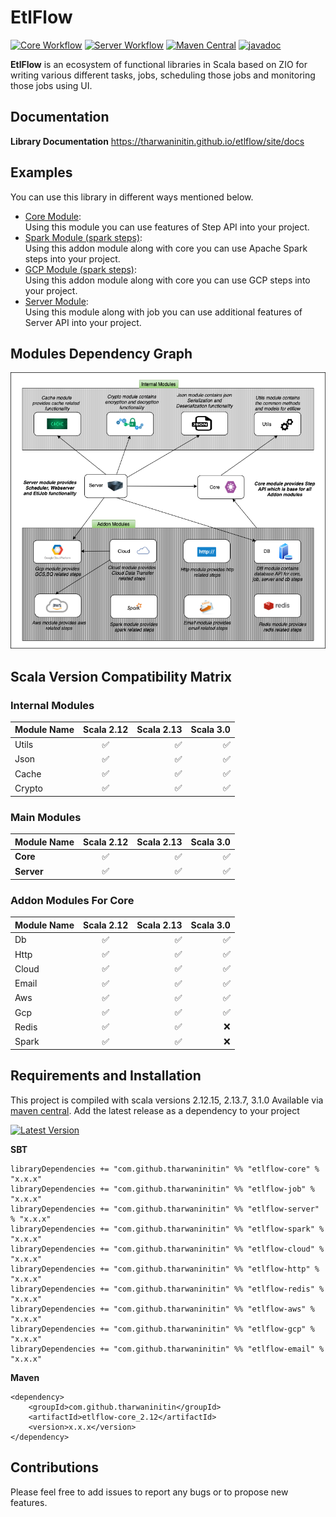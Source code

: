 # EtlFlow

[![Core Workflow](https://github.com/tharwaninitin/etlflow/actions/workflows/core.yml/badge.svg)](https://github.com/tharwaninitin/etlflow/actions/workflows/core.yml)
[![Server Workflow](https://github.com/tharwaninitin/etlflow/actions/workflows/server.yml/badge.svg)](https://github.com/tharwaninitin/etlflow/actions/workflows/server.yml)
[![Maven Central](https://maven-badges.herokuapp.com/maven-central/com.github.tharwaninitin/etlflow-core_2.12/badge.svg)](https://mvnrepository.com/artifact/com.github.tharwaninitin/etlflow-core)
[![javadoc](https://javadoc.io/badge2/com.github.tharwaninitin/etlflow-core_2.12/javadoc.svg)](https://javadoc.io/doc/com.github.tharwaninitin/etlflow-core_2.12)

**EtlFlow** is an ecosystem of functional libraries in Scala based on ZIO for writing various different tasks, jobs, scheduling those jobs and monitoring those jobs using UI.

## Documentation

__Library Documentation__  https://tharwaninitin.github.io/etlflow/site/docs

[comment]: <> (__Scala Test Coverage Report__  https://tharwaninitin.github.io/etlflow/testcovrep/)

## Examples
You can use this library in different ways mentioned below.
* [Core Module](examplecore):         
  Using this module you can use features of Step API into your project.
* [Spark Module (spark steps)](examplespark):         
  Using this addon module along with core you can use Apache Spark steps into your project.
* [GCP Module (spark steps)](examplegcp):         
  Using this addon module along with core you can use GCP steps into your project.
* [Server Module](exampleserver):         
  Using this module along with job you can use additional features of Server API into your project.

## Modules Dependency Graph

![ModuleDepGraph](moduleDep.png)

## Scala Version Compatibility Matrix
### Internal Modules
| Module Name        | Scala 2.12           | Scala 2.13  | Scala 3.0  | 
| -------------------|:--------------------:| -----------:| ----------:|
| Utils              | ✅                   | ✅          | ✅          |
| Json               | ✅                   | ✅          | ✅          |
| Cache              | ✅                   | ✅          | ✅          |
| Crypto             | ✅                   | ✅          | ✅          |

### Main Modules
| Module Name        | Scala 2.12           | Scala 2.13  | Scala 3.0  | 
| -------------------|:--------------------:| -----------:| ----------:|
| **Core**           | ✅                   | ✅          | ✅          |
| **Server**         | ✅                   | ✅          | ✅          |

### Addon Modules For Core
| Module Name        | Scala 2.12           | Scala 2.13  | Scala 3.0  | 
| -------------------|:--------------------:| -----------:| ----------:|
| Db                 | ✅                   | ✅          | ✅          |
| Http               | ✅                   | ✅          | ✅          |
| Cloud              | ✅                   | ✅          | ✅          |
| Email              | ✅                   | ✅          | ✅          |
| Aws                | ✅                   | ✅          | ✅          |
| Gcp                | ✅                   | ✅          | ✅          |
| Redis              | ✅                   | ✅          | ❌          |
| Spark              | ✅                   | ✅          | ❌          |

## Requirements and Installation
This project is compiled with scala versions 2.12.15, 2.13.7, 3.1.0
Available via [maven central](https://mvnrepository.com/artifact/com.github.tharwaninitin/etlflow-core).
Add the latest release as a dependency to your project

[![Latest Version](https://maven-badges.herokuapp.com/maven-central/com.github.tharwaninitin/etlflow-core_2.12/badge.svg)](https://mvnrepository.com/artifact/com.github.tharwaninitin/etlflow-core)

__SBT__
```
libraryDependencies += "com.github.tharwaninitin" %% "etlflow-core" % "x.x.x"
libraryDependencies += "com.github.tharwaninitin" %% "etlflow-job" % "x.x.x"
libraryDependencies += "com.github.tharwaninitin" %% "etlflow-server" % "x.x.x"
libraryDependencies += "com.github.tharwaninitin" %% "etlflow-spark" % "x.x.x"
libraryDependencies += "com.github.tharwaninitin" %% "etlflow-cloud" % "x.x.x"
libraryDependencies += "com.github.tharwaninitin" %% "etlflow-http" % "x.x.x"
libraryDependencies += "com.github.tharwaninitin" %% "etlflow-redis" % "x.x.x"
libraryDependencies += "com.github.tharwaninitin" %% "etlflow-aws" % "x.x.x"
libraryDependencies += "com.github.tharwaninitin" %% "etlflow-gcp" % "x.x.x"
libraryDependencies += "com.github.tharwaninitin" %% "etlflow-email" % "x.x.x"
```
__Maven__
```
<dependency>
    <groupId>com.github.tharwaninitin</groupId>
    <artifactId>etlflow-core_2.12</artifactId>
    <version>x.x.x</version>
</dependency>
```

## Contributions
Please feel free to add issues to report any bugs or to propose new features.

